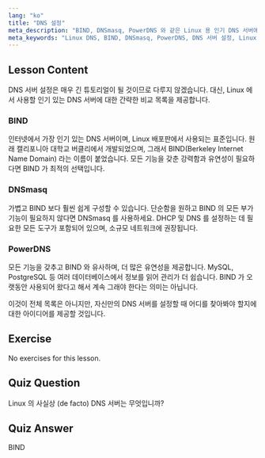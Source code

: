```yaml
---
lang: "ko"
title: "DNS 설정"
meta_description: "BIND, DNSmasq, PowerDNS 와 같은 Linux 용 인기 DNS 서버에 대해 알아보세요. 이 초보자 친화적인 가이드를 통해 네트워크 설정에 가장 적합한 DNS 서버를 찾아보세요."
meta_keywords: "Linux DNS, BIND, DNSmasq, PowerDNS, DNS 서버 설정, Linux 네트워킹, DNS 튜토리얼, 초보자"
---
```


## Lesson Content

DNS 서버 설정은 매우 긴 튜토리얼이 될 것이므로 다루지 않겠습니다. 대신, Linux 에서 사용할 인기 있는 DNS 서버에 대한 간략한 비교 목록을 제공합니다.

### BIND

인터넷에서 가장 인기 있는 DNS 서버이며, Linux 배포판에서 사용되는 표준입니다. 원래 캘리포니아 대학교 버클리에서 개발되었으며, 그래서 BIND(Berkeley Internet Name Domain) 라는 이름이 붙었습니다. 모든 기능을 갖춘 강력함과 유연성이 필요하다면 BIND 가 최적의 선택입니다.

### DNSmasq

가볍고 BIND 보다 훨씬 쉽게 구성할 수 있습니다. 단순함을 원하고 BIND 의 모든 부가 기능이 필요하지 않다면 DNSmasq 를 사용하세요. DHCP 및 DNS 를 설정하는 데 필요한 모든 도구가 포함되어 있으며, 소규모 네트워크에 권장됩니다.

### PowerDNS

모든 기능을 갖추고 BIND 와 유사하며, 더 많은 유연성을 제공합니다. MySQL, PostgreSQL 등 여러 데이터베이스에서 정보를 읽어 관리가 더 쉽습니다. BIND 가 오랫동안 사용되어 왔다고 해서 계속 그래야 한다는 의미는 아닙니다.

이것이 전체 목록은 아니지만, 자신만의 DNS 서버를 설정할 때 어디를 찾아봐야 할지에 대한 아이디어를 제공할 것입니다.

## Exercise

No exercises for this lesson.

## Quiz Question

Linux 의 사실상 (de facto) DNS 서버는 무엇입니까?

## Quiz Answer

BIND
